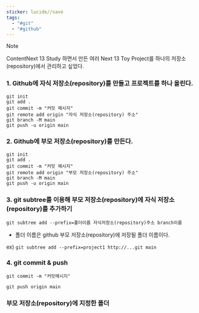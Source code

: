 ```yaml
---
sticker: lucide//save
tags:
  - "#git"
  - "#github"
---
```

> [!NOTE]
> ContentNext 13 Study 하면서 만든 여러 Next 13 Toy Project를 하나의 저장소(repository)에서 관리하고 싶었다.

### 1. Github에 자식 저장소(repository)를 만들고 프로젝트를 하나 올린다.

```shell
git init
git add .
git commit -m "커밋 메시지"
git remote add origin "자식 저장소(repository) 주소"
git branch -M main
git push -u origin main
```

### 2. Github에 부모 저장소(repository)를 만든다.

```shell
git init
git add .
git commit -m "커밋 메시지"
git remote add origin "부모 저장소(repository) 주소"
git branch -M main
git push -u origin main
```

### 3. git subtree를 이용해 부모 저장소(repository)에 자식 저장소(repository)를 추가하기


```shell
git subtree add --prefix=폴더이름 자식저장소(repository)주소 branch이름
```

- 폴더 이름은 github 부모 저장소(repository)에 저장될 폴더 이름이다.

ex) `git subtree add --prefix=project1 http://...git main`

### 4. git commit & push

```shell
git commit -m "커밋메시지"

git push origin main
```

### 부모 저장소(repository)에  지정한 폴더